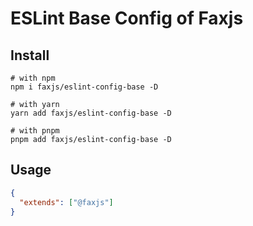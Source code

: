 # ESLint Base Config of Faxjs

## Install

```shell
# with npm
npm i faxjs/eslint-config-base -D

# with yarn
yarn add faxjs/eslint-config-base -D

# with pnpm
pnpm add faxjs/eslint-config-base -D
```

## Usage

```json
{
  "extends": ["@faxjs"]
}
```
